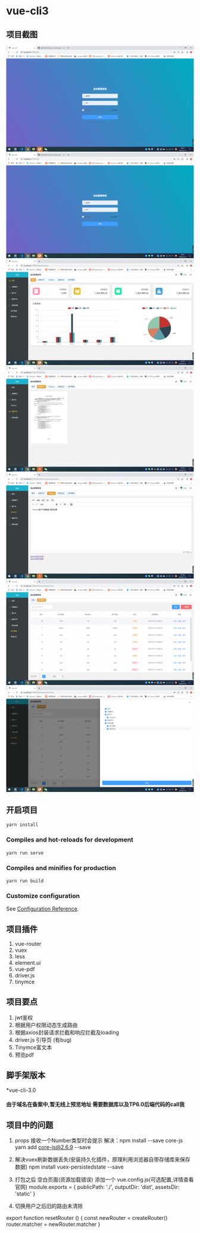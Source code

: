 # vue-cli3

## 项目截图
![](public/image/login.png)
<img src="./public/image/login.png" alt="donate">
<img src="./src/assets/index.png" alt="donate">
<img src="./src/assets/pdf.png" alt="donate">
<img src="./src/assets/tinymce.png" alt="donate">
<img src="./src/assets/limit.png" alt="donate">
<img src="./src/assets/updateLimit.png" alt="donate">

## 开启项目
```
yarn install
```
### Compiles and hot-reloads for development
```
yarn run serve
```
### Compiles and minifies for production
```
yarn run build
```

### Customize configuration
See [Configuration Reference](https://cli.vuejs.org/config/).

## 项目插件

1. vue-router
2. vuex
3. less
4. element.ui
5. vue-pdf
6. driver.js
7. tinymce

## 项目要点

1. jwt鉴权
2. 根据用户权限动态生成路由
3. 根据axios封装请求拦截和响应拦截及loading
4. driver.js 引导页 (有bug)
5. Tinymce富文本
6. 预览pdf

## 脚手架版本

*vue-cli-3.0

#### 由于域名在备案中,暂无线上预览地址 需要数据库以及TP6.0后端代码的call我

## 项目中的问题
1. props 接收一个Number类型时会提示
解决：npm install --save core-js   yarn add core-js@2.6.9 --save

2. 解决vuex刷新数据丢失(安装持久化插件，原理利用浏览器自带存储库来保存数据)
npm install vuex-persistedstate --save

3. 打包之后 空白页面(资源加载错误)
添加一个 vue.config.js(可选配置,详情查看官网)
module.exports = {
  publicPath: './',
  outputDir: 'dist',
  assetsDir: 'static'
}

4. 切换用户之后旧的路由未清除

export function resetRouter () {
  const newRouter = createRouter()
  router.matcher = newRouter.matcher
}
